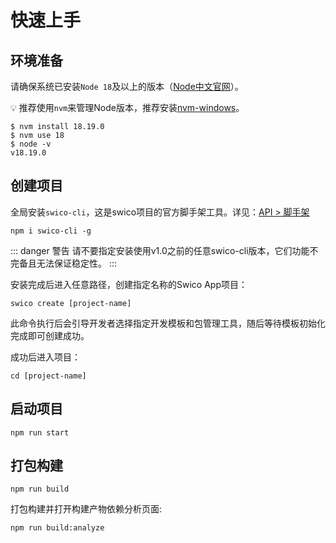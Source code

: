 

# 快速上手
## 环境准备
请确保系统已安装`Node 18`及以上的版本（[Node中文官网]）。

:bulb:  推荐使用`nvm`来管理Node版本，推荐安装[nvm-windows]。

```shell:no-line-numbers
$ nvm install 18.19.0
$ nvm use 18
$ node -v
v18.19.0
```

## 创建项目

全局安装`swico-cli`，这是swico项目的官方脚手架工具。详见：[API > 脚手架]    
```shell:no-line-numbers
npm i swico-cli -g
```

::: danger 警告
请不要指定安装使用v1.0之前的任意swico-cli版本，它们功能不完备且无法保证稳定性。
:::

安装完成后进入任意路径，创建指定名称的Swico App项目：
```shell:no-line-numbers
swico create [project-name]
```
此命令执行后会引导开发者选择指定开发模板和包管理工具，随后等待模板初始化完成即可创建成功。

成功后进入项目：
```shell:no-line-numbers
cd [project-name]
```

## 启动项目

```shell:no-line-numbers
npm run start
```
## 打包构建

```shell:no-line-numbers
npm run build
```
打包构建并打开构建产物依赖分析页面:
```shell:no-line-numbers
npm run build:analyze
```


[nvm-windows]:https://github.com/coreybutler/nvm-windows
[Node中文官网]:https://www.nodejs.com.cn/
[API > 脚手架]:/cli.md
